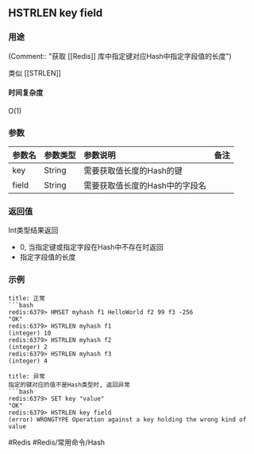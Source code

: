 ## HSTRLEN key field

### 用途
(Comment:: "获取 [[Redis]] 库中指定键对应Hash中指定字段值的长度")

类似 [[STRLEN]]

#### 时间复杂度
O(1)

### 参数
|参数名|参数类型|参数说明|备注|
|:-|:-|:-|:-|
|key|String|需要获取值长度的Hash的键||
|field|String|需要获取值长度的Hash中的字段名||

### 返回值
Int类型结果返回
- 0, 当指定键或指定字段在Hash中不存在时返回
- 指定字段值的长度

### 示例
```ad-info
title: 正常
```bash
redis:6379> HMSET myhash f1 HelloWorld f2 99 f3 -256
"OK"
redis:6379> HSTRLEN myhash f1
(integer) 10
redis:6379> HSTRLEN myhash f2
(integer) 2
redis:6379> HSTRLEN myhash f3
(integer) 4
```

```ad-danger
title: 异常
指定的键对应的值不是Hash类型时, 返回异常
```bash
redis:6379> SET key "value"
"OK"
redis:6379> HSTRLEN key field
(error) WRONGTYPE Operation against a key holding the wrong kind of value
```

#Redis #Redis/常用命令/Hash 